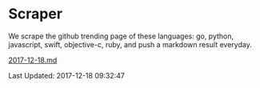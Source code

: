 # Scraper

We scrape the github trending page of these languages: go, python, javascript, swift, objective-c, ruby, and push a markdown result everyday.

[2017-12-18.md](https://github.com/henson/Scraper/blob/master/2017-12-18.md)

Last Updated: 2017-12-18 09:32:47